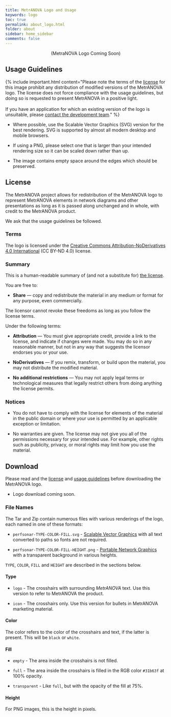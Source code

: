 ```yaml
---
title: MetrANOVA Logo and Usage
keywords: logo
toc: true
permalink: about_logo.html
folder: about
sidebar: home_sidebar
comments: false
---
```


<p align="center">
  <!-- TODO: <img src="images/logos/perfsonar/perfsonar-powered-black-full.svg" height="24pt" /> -->
  (MetraNOVA Logo Coming Soon)
</p>

## Usage Guidelines

{% include important.html content="Please note the terms of the [license](#license) for this image prohibit any distribution of modified versions of the MetrANOVA logo.   The license does not force compliance with the usage guidelines, but doing so is requested to present MetrANOVA in a positive light.<br/><br/>If you have an application for which an existing version of the logo is unsuitable, please [contact the development team](about_contact.html)." %}

 * Where possible, use the Scalable Vector Graphics (SVG) version for
   the best rendering.  SVG is supported by almost all modern desktop
   and mobile browsers.

 * If using a PNG, please select one that is larger than your intended
   rendering size so it can be scaled down rather than up.

 * The image contains empty space around the edges which should be
   preserved.


##  License

The MetrANOVA project allows for redistribution of the MetrANOVA logo
to represent MetrANOVA elements in network diagrams and other
presentations as long as it is passed along unchanged and in whole,
with credit to the MetrANOVA product.

We ask that the usage guidelines be followed.

### Terms

The logo is licensed under the [Creative Commons
Attribution-NoDerivatives 4.0
International](https://creativecommons.org/licenses/by-nd/4.0/) (CC
BY-ND 4.0) license.

### Summary

This is a human-readable summary of (and not a substitute for) [the
license](https://creativecommons.org/licenses/by-nd/4.0/legalcode).

You are free to:

 * **Share** — copy and redistribute the material in any medium or
    format for any purpose, even commercially.

The licensor cannot revoke these freedoms as long as you follow the license terms.

Under the following terms:

 * **Attribution** — You must give appropriate credit, provide a link
     to the license, and indicate if changes were made. You may do so
     in any reasonable manner, but not in any way that suggests the
     licensor endorses you or your use.

 * **NoDerivatives** — If you remix, transform, or build upon the
     material, you may not distribute the modified material.

 * **No additional restrictions** — You may not apply legal terms or
     technological measures that legally restrict others from doing
     anything the license permits.

### Notices

 * You do not have to comply with the license for elements of the
   material in the public domain or where your use is permitted by an
   applicable exception or limitation.

 * No warranties are given. The license may not give you all of the
   permissions necessary for your intended use. For example, other
   rights such as publicity, privacy, or moral rights may limit how
   you use the material.


## Download

Please read and the [license](#license) and [usage
guidelines](#usage-guidelines) before downloading the MetrANOVA logo.

 * Logo download coming soon.  <!-- TODO: Link -->


### File Names

The Tar and Zip contain numerous files with various renderings of the
logo, each named in one of these formats:

 * `perfsonar-TYPE-COLOR-FILL.svg` - [Scalable Vector
   Graphics](https://www.w3.org/TR/SVG2) with all text converted to
   paths so fonts are not required.

 * `perfsonar-TYPE-COLOR-FILL-HEIGHT.png` - [Portable Network
   Graphics](http://www.libpng.org/pub/png) with a transparent
   background in various heights.

`TYPE`, `COLOR`, `FILL` and `HEIGHT` are described in the sections
below.


#### Type

 * `logo` - The crosshairs with surrounding _MetrANOVA_ text.  Use
   this version to refer to MetrANOVA the product.

 * `icon` - The crosshairs only.  Use this version for bullets in
   MetrANOVA marketing material.

#### Color

The color refers to the color of the crosshairs and text, if the
latter is present.  This will be `black` or `white`.


#### Fill

 * `empty` - The area inside the crosshairs is not filled.

 * `full` - The area inside the crosshairs is filled in the RGB color
   `#31b63f` at 100% opacity.

 * `transparent` - Like `full`, but with the opacity of the fill at
   75%.


#### Height

For PNG images, this is the height in pixels.
